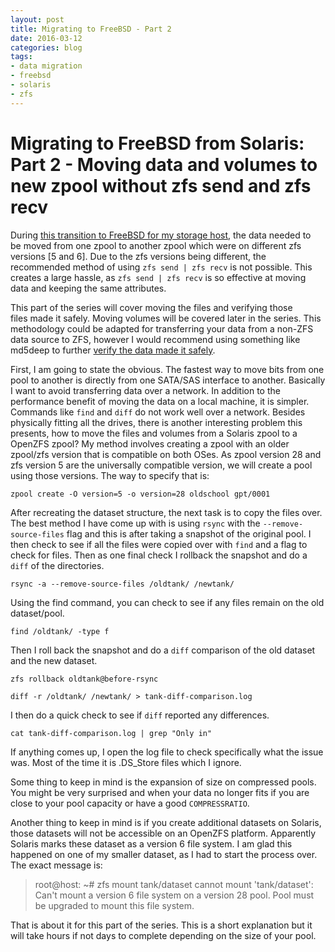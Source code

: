 ```yaml
---
layout: post
title: Migrating to FreeBSD - Part 2
date: 2016-03-12
categories: blog
tags:
- data migration
- freebsd
- solaris
- zfs
---
```


Migrating to FreeBSD from Solaris: Part 2 - Moving data and volumes to new zpool without zfs send and zfs recv
==========================

During <a href="http://justinholcomb.me/blog/2016/02/28/migration-to-freebsd-part1.html">this transition to FreeBSD for my storage host</a>, the data needed to be moved from one zpool to another zpool which were on different zfs versions [5 and 6]. Due to the zfs versions being different, the recommended method of using `zfs send | zfs recv` is not possible. This creates a large hassle, as `zfs send | zfs recv` is so effective at moving data and keeping the same attributes.

This part of the series will cover moving the files and verifying those files made it safely. Moving volumes will be covered later in the series. This methodology could be adapted for transferring your data from a non-ZFS data source to ZFS, however I would recommend using something like md5deep to further <a href="http://blog.epijunkie.com/2010/10/data-verification-after-building-a-raid-5-array-using-freenas/">verify the data made it safely</a>.

First, I am going to state the obvious. The fastest way to move bits from one pool to another is directly from one SATA/SAS interface to another. Basically I want to avoid transferring data over a network. In addition to the performance benefit of moving the data on a local machine, it is simpler. Commands like `find` and `diff` do not work well over a network. Besides physically fitting all the drives, there is another interesting problem this presents, how to move the files and volumes from a Solaris zpool to a OpenZFS zpool? My method involves creating a zpool with an older zpool/zfs version that is compatible on both OSes. As zpool version 28 and zfs version 5 are the universally compatible version, we will create a pool using those versions. The way to specify that is:

```
zpool create -O version=5 -o version=28 oldschool gpt/0001
```

After recreating the dataset structure, the next task is to copy the files over. The best method I have come up with is using `rsync` with the `--remove-source-files` flag and this is after taking a snapshot of the original pool. I then check to see if all the files were copied over with `find` and a flag to check for files. Then as one final check I rollback the snapshot and do a `diff` of the directories.

```
rsync -a --remove-source-files /oldtank/ /newtank/
```

Using the find command, you can check to see if any files remain on the old dataset/pool.

```
find /oldtank/ -type f
```

Then I roll back the snapshot and do a `diff` comparison of the old dataset and the new dataset.

```
zfs rollback oldtank@before-rsync
```
```
diff -r /oldtank/ /newtank/ > tank-diff-comparison.log
```

I then do a quick check to see if `diff` reported any differences.
```
cat tank-diff-comparison.log | grep "Only in"
```
If anything comes up, I open the log file to check specifically what the issue was. Most of the time it is .DS_Store files which I ignore.

Some thing to keep in mind is the expansion of size on compressed pools. You might be very surprised and when your data no longer fits if you are close to your pool capacity or have a good `COMPRESSRATIO`.

Another thing to keep in mind is if you create additional datasets on Solaris, those datasets will not be accessible on an OpenZFS platform. Apparently Solaris marks these dataset as a version 6 file system. I am glad this happened on one of my smaller dataset, as I had to start the process over. The exact message is:

> root@host: ~# zfs mount tank/dataset cannot mount 'tank/dataset': Can't mount a version 6 file system on a version 28 pool. Pool must be upgraded to mount this file system.

That is about it for this part of the series. This is a short explanation but it will take hours if not days to complete depending on the size of your pool.
